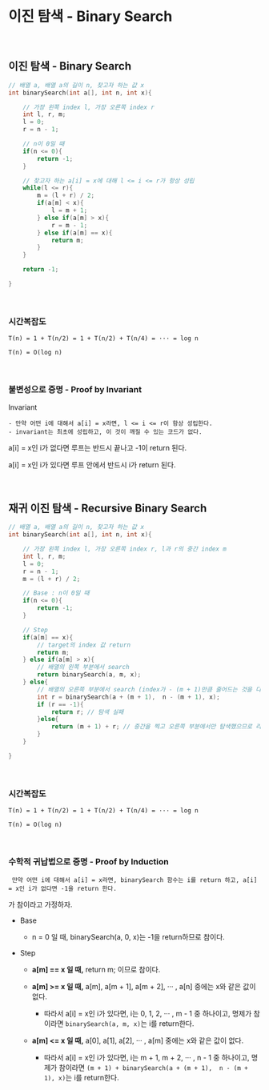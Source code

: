# 이진 탐색 - Binary Search

<br>

## 이진 탐색 - Binary Search

```C++
// 배열 a, 배열 a의 길이 n, 찾고자 하는 값 x
int binarySearch(int a[], int n, int x){

    // 가장 왼쪽 index l, 가장 오른쪽 index r
    int l, r, m;
    l = 0;
    r = n - 1;

    // n이 0일 때
    if(n <= 0){
        return -1;
    }

    // 찾고자 하는 a[i] = x에 대해 l <= i <= r가 항상 성립
    while(l <= r){
        m = (l + r) / 2;
        if(a[m] < x){
            l = m + 1;
        } else if(a[m] > x){
            r = m - 1;
        } else if(a[m] == x){
            return m;
        }
    }

    return -1;

}
```

<br>

### 시간복잡도

```
T(n) = 1 + T(n/2) = 1 + T(n/2) + T(n/4) = ··· = log n

T(n) = O(log n)
```

<br>

### 불변성으로 증명 - Proof by Invariant

Invariant

```
- 만약 어떤 i에 대해서 a[i] = x라면, l <= i <= r이 항상 성립한다.
- invariant는 최초에 성립하고, 이 것이 깨질 수 있는 코드가 없다.
```

a[i] = x인 i가 없다면 루프는 반드시 끝나고 -1이 return 된다.

a[i] = x인 i가 있다면 루프 안에서 반드시 i가 return 된다.

<br>

## 재귀 이진 탐색 - Recursive Binary Search

```C++
// 배열 a, 배열 a의 길이 n, 찾고자 하는 값 x
int binarySearch(int a[], int n, int x){

    // 가장 왼쪽 index l, 가장 오른쪽 index r, l과 r의 중간 index m
    int l, r, m;
    l = 0;
    r = n - 1;
    m = (l + r) / 2;

    // Base : n이 0일 때
    if(n <= 0){
        return -1;
    }

    // Step
    if(a[m] == x){
        // target의 index 값 return
        return m;
    } else if(a[m] > x){
        // 배열의 왼쪽 부분에서 search
        return binarySearch(a, m, x);
    } else{
        // 배열의 오른쪽 부분에서 search (index가 - (m + 1)만큼 줄어드는 것을 다시 더해준다.)
        int r = binarySearch(a + (m + 1),  n - (m + 1), x);
        if (r == -1){
            return r; // 탐색 실패
        }else{
            return (m + 1) + r; // 중간을 찍고 오른쪽 부분에서만 탐색했으므로 리턴 값에 중간 값을 더해준다.
        }
    }

}
```

<br>

### 시간복잡도

```
T(n) = 1 + T(n/2) = 1 + T(n/2) + T(n/4) = ··· = log n

T(n) = O(log n)
```

<br>

### 수학적 귀납법으로 증명 - Proof by Induction

```
 만약 어떤 i에 대해서 a[i] = x라면, binarySearch 함수는 i를 return 하고, a[i] = x인 i가 없다면 -1을 return 한다.
```

가 참이라고 가정하자.

- Base

  - n = 0 일 때, binarySearch(a, 0, x)는 -1을 return하므로 참이다.

- Step

  - **a[m] == x 일 때,** return m; 이므로 참이다.

  - **a[m] >= x 일 때,** a[m], a[m + 1], a[m + 2], ··· , a[n] 중에는 x와 같은 값이 없다.

    - 따라서 a[i] = x인 i가 있다면, i는 0, 1, 2, ··· , m - 1 중 하나이고, 명제가 참이라면 `binarySearch(a, m, x)`는 i를 return한다.

  - **a[m] <= x 일 때,** a[0], a[1], a[2], ··· , a[m] 중에는 x와 같은 값이 없다.

    - 따라서 a[i] = x인 i가 있다면, i는 m + 1, m + 2, ··· , n - 1 중 하나이고, 명제가 참이라면 `(m + 1) + binarySearch(a + (m + 1),  n - (m + 1), x)`는 i를 return한다.

